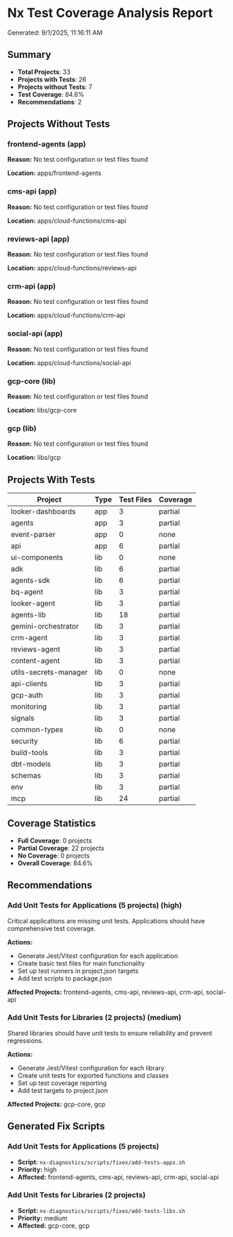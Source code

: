 # Nx Test Coverage Analysis Report

Generated: 9/1/2025, 11:16:11 AM

## Summary

- **Total Projects**: 33
- **Projects with Tests**: 26
- **Projects without Tests**: 7
- **Test Coverage**: 84.6%
- **Recommendations**: 2

## Projects Without Tests

### frontend-agents (app)

**Reason:** No test configuration or test files found

**Location:** apps/frontend-agents

### cms-api (app)

**Reason:** No test configuration or test files found

**Location:** apps/cloud-functions/cms-api

### reviews-api (app)

**Reason:** No test configuration or test files found

**Location:** apps/cloud-functions/reviews-api

### crm-api (app)

**Reason:** No test configuration or test files found

**Location:** apps/cloud-functions/crm-api

### social-api (app)

**Reason:** No test configuration or test files found

**Location:** apps/cloud-functions/social-api

### gcp-core (lib)

**Reason:** No test configuration or test files found

**Location:** libs/gcp-core

### gcp (lib)

**Reason:** No test configuration or test files found

**Location:** libs/gcp

## Projects With Tests

| Project | Type | Test Files | Coverage |
| ------- | ---- | ---------- | -------- |
| looker-dashboards | app | 3 | partial |
| agents | app | 3 | partial |
| event-parser | app | 0 | none |
| api | app | 6 | partial |
| ui-components | lib | 0 | none |
| adk | lib | 6 | partial |
| agents-sdk | lib | 6 | partial |
| bq-agent | lib | 3 | partial |
| looker-agent | lib | 3 | partial |
| agents-lib | lib | 18 | partial |
| gemini-orchestrator | lib | 3 | partial |
| crm-agent | lib | 3 | partial |
| reviews-agent | lib | 3 | partial |
| content-agent | lib | 3 | partial |
| utils-secrets-manager | lib | 0 | none |
| api-clients | lib | 3 | partial |
| gcp-auth | lib | 3 | partial |
| monitoring | lib | 3 | partial |
| signals | lib | 3 | partial |
| common-types | lib | 0 | none |
| security | lib | 6 | partial |
| build-tools | lib | 3 | partial |
| dbt-models | lib | 3 | partial |
| schemas | lib | 3 | partial |
| env | lib | 3 | partial |
| mcp | lib | 24 | partial |

## Coverage Statistics

- **Full Coverage**: 0 projects
- **Partial Coverage**: 22 projects
- **No Coverage**: 0 projects
- **Overall Coverage**: 84.6%

## Recommendations

### Add Unit Tests for Applications (5 projects) (high)

Critical applications are missing unit tests. Applications should have comprehensive test coverage.

**Actions:**

- Generate Jest/Vitest configuration for each application
- Create basic test files for main functionality
- Set up test runners in project.json targets
- Add test scripts to package.json

**Affected Projects:** frontend-agents, cms-api, reviews-api, crm-api, social-api

### Add Unit Tests for Libraries (2 projects) (medium)

Shared libraries should have unit tests to ensure reliability and prevent regressions.

**Actions:**

- Generate Jest/Vitest configuration for each library
- Create unit tests for exported functions and classes
- Set up test coverage reporting
- Add test targets to project.json

**Affected Projects:** gcp-core, gcp

## Generated Fix Scripts

### Add Unit Tests for Applications (5 projects)

- **Script:** `nx-diagnostics/scripts/fixes/add-tests-apps.sh`
- **Priority:** high
- **Affected:** frontend-agents, cms-api, reviews-api, crm-api, social-api

### Add Unit Tests for Libraries (2 projects)

- **Script:** `nx-diagnostics/scripts/fixes/add-tests-libs.sh`
- **Priority:** medium
- **Affected:** gcp-core, gcp


